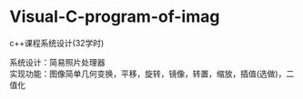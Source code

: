 # Visual-C-program-of-imag
c++课程系统设计(32学时)  
  
系统设计：简易照片处理器  
实现功能：图像简单几何变换，平移，旋转，镜像，转置，缩放，插值(选做)，二值化  
